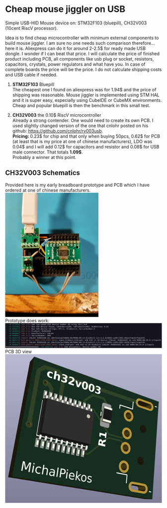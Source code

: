 # Cheap mouse jiggler on USB
Simple USB-HID Mouse device on: STM32F103 (bluepill), CH32V003 (10cent RiscV processor).


Idea is to find cheap microcontroller with minimum external components to build mouse jiggler. I am sure no one needs such comparison therefore... here it is. Aliexpress can do it for around 2-2.5$ for ready made USB dongle. I wonder if I can beat that price. I will calculate the price of finished product including PCB, all components like usb plug or socket, resistors, capacitors, crystals, power regulators and what have you. In case of complete boards the price will be the price. I do not calculate shipping costs and USB cable if needed.

1. <b>STM32F103</b> Bluepill<br>The cheapest one I found on aliexpress was for 1.94$ and the price of shipping was reasonable. Mouse jiggler is implemented using STM HAL and it is super easy, especially using CubeIDE or CubeMX environments. Cheap and popular bluepill is then the benchmark in this small test.

2. <b>CH32V003</b> the 0.10$ RiscV microcontroller<br> Already a strong contender. One would need to create its own PCB. I used slightly changed version of the one that cnlohr posted on his github: https://github.com/cnlohr/rv003usb. <br> 
<b>Pricing: </b>0.23$ for chip and that only when buying 50pcs, 0.62$ for PCB (at least that is my price at one of chinese manufacturers),  LDO was 0.04$ and I will add 0.12$ for capacitors and resistor and 0.08$ for USB male connector. That totals <b>1.09$</b>. <br>
Probably a winner at this point. 

## CH32V003 Schematics
Provided here is my early breadboard prototype and PCB which I have ordered at one of chinese manufacturers.<br>
![Breadboard prototype](res/ch32v003_breadboard.png) <br>
Prototype does work:<br>
![dmesg output](res/ch32v003_dmesg.png) <br>
PCB 3D view<br>
![PCB 3D View](res/ch32v003_pcb.png) <br>


